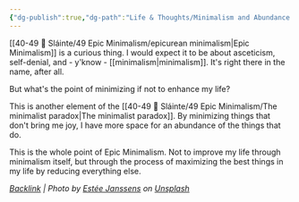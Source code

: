 ```yaml
---
{"dg-publish":true,"dg-path":"Life & Thoughts/Minimalism and Abundance.md","permalink":"/life-and-thoughts/minimalism-and-abundance/","title":"minimalism and abundance","tags":["epicminimalism"],"noteIcon":"","created":"2023-07-10T11:18:40","updated":"2023-08-15T13:39:31.802-04:00"}
---
```



[[40-49 🔅 Sláinte/49 Epic Minimalism/epicurean minimalism\|Epic Minimalism]] is a curious thing. I would expect it to be about asceticism, self-denial, and - y'know - [[minimalism\|minimalism]]. It's right there in the name, after all. 

But what's the point of minimizing if not to enhance my life? 

This is another element of the [[40-49 🔅 Sláinte/49 Epic Minimalism/The minimalist paradox\|The minimalist paradox]]. By minimizing things that don't bring me joy, I have more space for an abundance of the things that do.

This is the whole point of Epic Minimalism. Not to improve my life through minimalism itself, but through the process of maximizing the best things in my life by reducing everything else.





*[Backlink](https://unsplash.com/photos/0r3GWjxTr3g) | Photo by [Estée Janssens](https://unsplash.com/@esteejanssens?utm_source=Obsidian%20Image%20Inserter%20Plugin&utm_medium=referral) on [Unsplash](https://unsplash.com/?utm_source=Obsidian%20Image%20Inserter%20Plugin&utm_medium=referral)*
